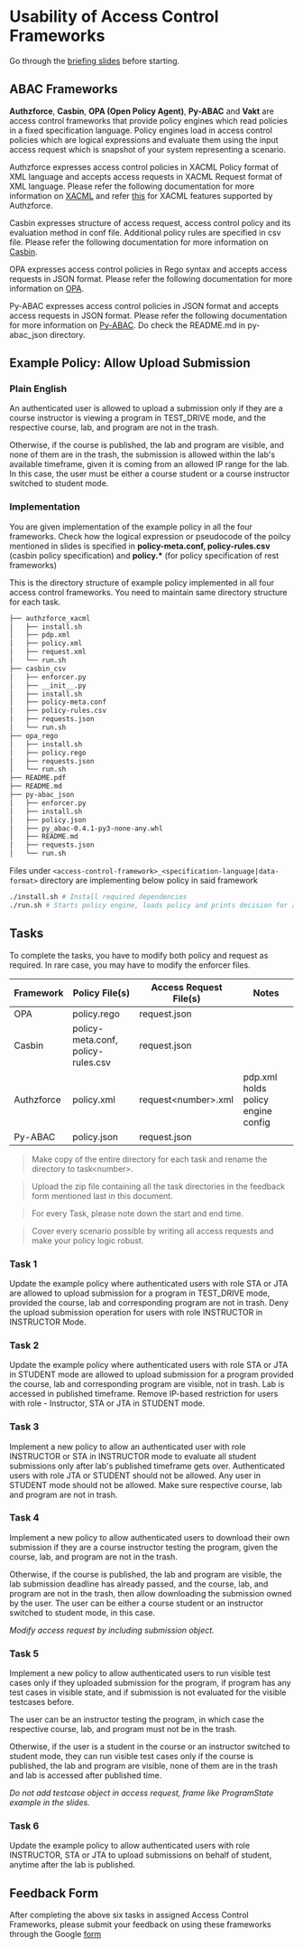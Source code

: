 # Usability of Access Control Frameworks

Go through the [briefing slides](https://docs.google.com/presentation/d/1auQpl7FWpNOckMw5jvO8TmWySl0Nc1wjJNnsM-8_n1Y/edit?usp=sharing) before starting.

## ABAC Frameworks

**Authzforce**, **Casbin**, **OPA (Open Policy Agent)**, **Py-ABAC** and **Vakt** are access control frameworks that provide policy engines which read policies in a fixed specification language. Policy engines load in access control policies which are logical expressions and evaluate them using the input access request which is snapshot of your system representing a scenario.

Authzforce expresses access control policies in XACML Policy format of XML language and accepts access requests in XACML Request format of XML language. Please refer the following documentation for more information on [XACML](https://docs.oasis-open.org/xacml/3.0/xacml-3.0-core-spec-os-en.html) and refer [this](https://javadoc.io/doc/org.ow2.authzforce/authzforce-ce-core/latest/index.html#) for XACML features supported by Authzforce.

Casbin expresses structure of access request, access control policy and its evaluation method in conf file. Additional policy rules are specified in csv file. Please refer the following documentation for more information on [Casbin](https://casbin.org/docs/how-it-works).

OPA expresses access control policies in Rego syntax and accepts access requests in JSON format. Please refer the following documentation for more information on [OPA](https://www.openpolicyagent.org/docs/latest/policy-language/).

Py-ABAC expresses access control policies in JSON format and accepts access requests in JSON format. Please refer the following documentation for more information on [Py-ABAC](https://py-abac.readthedocs.io/en/latest/). Do check the README.md in py-abac_json directory.


## Example Policy: Allow Upload Submission

### Plain English

An authenticated user is allowed to upload a submission only if they are a course instructor is viewing a program in TEST_DRIVE mode, and the respective course, lab, and program are not in the trash.

Otherwise, if the course is published, the lab and program are visible, and none of them are in the trash, the submission is allowed within the lab's available timeframe, given it is coming from an allowed IP range for the lab. In this case, the user must be either a course student or a course instructor switched to student mode.

### Implementation

You are given implementation of the example policy in all the four frameworks. Check how the logical expression or pseudocode of the poilcy mentioned in slides is specified in **policy-meta.conf, policy-rules.csv** (casbin policy specification) and **policy.\*** (for policy specification of rest frameworks)

This is the directory structure of example policy implemented in all four access control frameworks. You need to maintain same directory structure for each task.

```sh
├── authzforce_xacml
│   ├── install.sh
│   ├── pdp.xml
│   ├── policy.xml
│   ├── request.xml
│   └── run.sh
├── casbin_csv
│   ├── enforcer.py
│   ├── __init__.py
│   ├── install.sh
│   ├── policy-meta.conf
│   ├── policy-rules.csv
│   ├── requests.json
│   └── run.sh
├── opa_rego
│   ├── install.sh
│   ├── policy.rego
│   ├── requests.json
│   └── run.sh
├── README.pdf
├── README.md
├── py-abac_json
│   ├── enforcer.py
│   ├── install.sh
│   ├── policy.json
│   ├── py_abac-0.4.1-py3-none-any.whl
│   ├── README.md
│   ├── requests.json
│   └── run.sh
```

Files under `<access-control-framework>_<specification-language|data-format>` directory are implementing below policy in said framework

```sh
./install.sh # Install required dependencies
./run.sh # Starts policy engine, loads policy and prints decision for access request
```

## Tasks

To complete the tasks, you have to modify both policy and request as required. In rare case, you may have to modify the enforcer files.

| Framework | Policy File(s) | Access Request File(s) | Notes |
|--------------|--------------------------------------|-------------------------------|---------------------------------------|
| OPA | policy.rego | request.json | |
| Casbin | policy-meta.conf, policy-rules.csv | request.json | |
| Authzforce | policy.xml | request\<number\>.xml | pdp.xml holds policy engine config  |
| Py-ABAC | policy.json | request.json |                                       |

> Make copy of the entire directory for each task and rename the directory to task\<number\>.

> Upload the zip file containing all the task directories in the feedback form mentioned last in this document.

> For every Task, please note down the start and end time.

> Cover every scenario possible by writing all access requests and make your policy logic robust.

### Task 1

Update the example policy where authenticated users with role STA or JTA are allowed to upload submission for a program in TEST_DRIVE mode, provided the course, lab and corresponding program are not in trash.
Deny the upload submission operation for users with role INSTRUCTOR in INSTRUCTOR Mode.

### Task 2

Update the example policy where authenticated users with role STA or JTA in STUDENT mode are allowed to upload submission for a program provided the course, lab and corresponding program are visible, not in trash. Lab is accessed in published timeframe.
Remove IP-based restriction for users with role - Instructor, STA or JTA in STUDENT mode.

### Task 3

Implement a new policy to allow an authenticated user with role INSTRUCTOR or STA in INSTRUCTOR mode to evaluate all student submissions only after lab's published timeframe gets over. Authenticated users with role JTA or STUDENT should not be allowed. Any user in STUDENT mode should not be allowed. Make sure respective course, lab and program are not in trash.

### Task 4

Implement a new policy to allow authenticated users to download their own submission if they are a course instructor testing the program, given the course, lab, and program are not in the trash.

Otherwise, if the course is published, the lab and program are visible, the lab submission deadline has already passed, and the course, lab, and program are not in the trash, then allow downloading the submission owned by the user. The user can be either a course student or an instructor switched to student mode, in this case.

*Modify access request by including submission object.*

### Task 5

Implement a new policy to allow authenticated users to run visible test cases only if they uploaded submission for the program, if program has any test cases in visible state, and if submission is not evaluated for the visible testcases before.

The user can be an instructor testing the program, in which case the respective course, lab, and program must not be in the trash.

Otherwise, if the user is a student in the course or an instructor switched to student mode, they can run visible test cases only if the course is published, the lab and program are visible, none of them are in the trash and lab is accessed after published time.

*Do not add testcase object in access request, frame like ProgramState example in the slides.*

### Task 6

Update the example policy to allow authenticated users with role INSTRUCTOR, STA or JTA to upload submissions on behalf of student, anytime after the lab is published.

## Feedback Form

After completing the above six tasks in assigned Access Control Frameworks, please submit your feedback on using these frameworks through the Google [form](https://forms.gle/dDyk5nziK27Yt5jF6)
